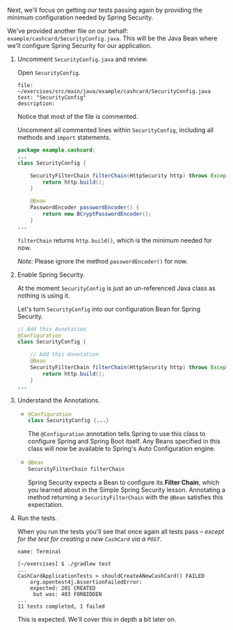 Next, we'll focus on getting our tests passing again by providing the minimum configuration needed by Spring Security.

We've provided another file on our behalf: `example/cashcard/SecurityConfig.java`. This will be the Java Bean where we'll configure Spring Security for our application.

1. Uncomment `SecurityConfig.java` and review.

   Open `SecurityConfig`.

   ```editor:select-matching-text
   file: ~/exercises/src/main/java/example/cashcard/SecurityConfig.java
   text: "SecurityConfig"
   description:
   ```

   Notice that most of the file is commented.

   Uncomment all commented lines within `SecurityConfig`, including all methods and `import` statements.

   ```java
   package example.cashcard;
   ...
   class SecurityConfig {

       SecurityFilterChain filterChain(HttpSecurity http) throws Exception {
           return http.build();
       }

       @Bean
       PasswordEncoder passwordEncoder() {
           return new BCryptPasswordEncoder();
       }
   ...
   ```

   `filterChain` returns `http.build()`, which is the minimum needed for now.

   _Note:_ Please ignore the method `passwordEncoder()` for now.

1. Enable Spring Security.

   At the moment `SecurityConfig` is just an un-referenced Java class as nothing is using it.

   Let's turn `SecurityConfig` into our configuration Bean for Spring Security.

   ```java
   // Add this Annotation
   @Configuration
   class SecurityConfig {

       // Add this Annotation
       @Bean
       SecurityFilterChain filterChain(HttpSecurity http) throws Exception {
           return http.build();
       }
   ...
   ```

1. Understand the Annotations.

   - ```java
     @Configuration
     class SecurityConfig {...}
     ```

     The `@Configuration` annotation tells Spring to use this class to configure Spring and Spring Boot itself. Any Beans specified in this class will now be available to Spring's Auto Configuration engine.

   - ```java
     @Bean
     SecurityFilterChain filterChain
     ```

     Spring Security expects a Bean to configure its **Filter Chain**, which you learned about in the Simple Spring Security lesson. Annotating a method returning a `SecurityFilterChain` with the `@Bean` satisfies this expectation.

1. Run the tests.

   When you run the tests you'll see that once again all tests pass – _except for the test for creating a new `CashCard` via a `POST`_.

   ```dashboard:open-dashboard
   name: Terminal
   ```

   ```shell
   [~/exercises] $ ./gradlew test
   ...
   CashCardApplicationTests > shouldCreateANewCashCard() FAILED
       org.opentest4j.AssertionFailedError:
       expected: 201 CREATED
        but was: 403 FORBIDDEN
   ...
   11 tests completed, 1 failed
   ```

   This is expected. We'll cover this in depth a bit later on.
